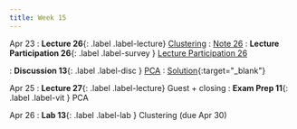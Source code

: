 ```yaml
---
title: Week 15
---
```



Apr 23
: **Lecture 26**{: .label .label-lecture} [Clustering](lecture/lec26)
    : [Note 26](https://ds100.org/course-notes/clustering/clustering.html)
: **Lecture Participation 26**{: .label .label-survey } [Lecture Participation 26](https://app.sli.do/event/vt6LcX82NeCyR54pWm6Bk5/embed/polls/90430eb4-747b-4225-b2fd-8115c565348d)

: **Discussion 13**{: .label .label-disc } [PCA](https://drive.google.com/file/d/1KZAc2TshjEvBtyFQoihqsHjrJs9VyAPY/view?usp=sharing)
    : [Solution](https://drive.google.com/file/d/18MaFhtsbZ_Lq7KDoNexmNGfQtngsApYh/view?usp=sharing){:target="_blank"}
    <!-- [Video](https://youtu.be/_Mh7aGwg2ZI?si=KWExe_RXbhWrigAn){:target="_blank"} -->

Apr 25
: **Lecture 27**{: .label .label-lecture} Guest + closing
: **Exam Prep 11**{: .label .label-vit } PCA

Apr 26
: **Lab 13**{: .label .label-lab } Clustering (due Apr 30)
